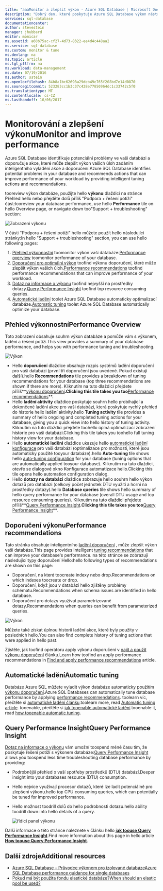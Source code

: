 ```yaml
---
title: "aaaMonitor a zlepšit výkon - Azure SQL Database | Microsoft Docs"
description: "Dobrý den, které poskytuje Azure SQL Database výkon nástroje toohelp určit oblasti, které může zlepšit výkon aktuální dotaz."
services: sql-database
documentationcenter: 
author: stevestein
manager: jhubbard
editor: monicar
ms.assetid: a60b75ac-cf27-4d73-8322-ee4d4c448aa2
ms.service: sql-database
ms.custom: monitor & tune
ms.devlang: na
ms.topic: article
ms.tgt_pltfrm: na
ms.workload: data-management
ms.date: 07/19/2016
ms.author: sstein
ms.openlocfilehash: 84b8a1bc62698a29deb49e765f208bd7e14d0870
ms.sourcegitcommit: 523283cc1b3c37c428e77850964dc1c33742c5f0
ms.translationtype: MT
ms.contentlocale: cs-CZ
ms.lasthandoff: 10/06/2017
---
```

# <a name="monitor-and-improve-performance"></a><span data-ttu-id="5fe54-103">Monitorování a zlepšení výkonu</span><span class="sxs-lookup"><span data-stu-id="5fe54-103">Monitor and improve performance</span></span>
<span data-ttu-id="5fe54-104">Azure SQL Database identifikuje potenciální problémy ve vaší databázi a doporučuje akce, které může zlepšit výkon vašich úloh zadáním inteligentního vyladění akce a doporučení.</span><span class="sxs-lookup"><span data-stu-id="5fe54-104">Azure SQL Database identifies potential problems in your database and recommends actions that can improve performance of your workload by providing intelligent tuning actions and recommendations.</span></span>

<span data-ttu-id="5fe54-105">tooreview výkon databáze, použijte hello **výkonu** dlaždici na stránce Přehled hello nebo přejděte dolů příliš "Podpora + řešení potíží" část:</span><span class="sxs-lookup"><span data-stu-id="5fe54-105">tooreview your database performance, use hello **Performance** tile on hello Overview page, or navigate down too"Support + troubleshooting" section:</span></span>

   ![Zobrazení výkonu](./media/sql-database-performance/entries.png)

<span data-ttu-id="5fe54-107">V části "Podpora + řešení potíží" hello můžete použít hello následující stránky:</span><span class="sxs-lookup"><span data-stu-id="5fe54-107">In hello "Support + troubleshooting" section, you can use hello following pages:</span></span>


1. <span data-ttu-id="5fe54-108">[Přehled výkonnostní](#performance-overview) toomonitor výkon vaší databáze.</span><span class="sxs-lookup"><span data-stu-id="5fe54-108">[Performance overview](#performance-overview) toomonitor performance of your database.</span></span> 
2. <span data-ttu-id="5fe54-109">[Doporučení pro optimální výkon](#performance-recommendations) toofind výkonu doporučení, které může zlepšit výkon vašich úloh.</span><span class="sxs-lookup"><span data-stu-id="5fe54-109">[Performance recommendations](#performance-recommendations) toofind performance recommendations that can improve performance of your workload.</span></span>
3. <span data-ttu-id="5fe54-110">[Dotaz na informace o výkonu](#query-performance-insight) toofind nejvyšší na prostředky dotazy.</span><span class="sxs-lookup"><span data-stu-id="5fe54-110">[Query Performance Insight](#query-performance-insight) toofind top resource consuming queries.</span></span>
4. <span data-ttu-id="5fe54-111">[Automatické ladění](#automatic-tuning) toolet Azure SQL Database automaticky optimalizací databáze.</span><span class="sxs-lookup"><span data-stu-id="5fe54-111">[Automatic tuning](#automatic-tuning) toolet Azure SQL Database automatically optimize your database.</span></span>

## <a name="performance-overview"></a><span data-ttu-id="5fe54-112">Přehled výkonnostní</span><span class="sxs-lookup"><span data-stu-id="5fe54-112">Performance Overview</span></span>
<span data-ttu-id="5fe54-113">Toto zobrazení obsahuje souhrn výkon databáze a pomůže vám s výkonem, ladění a řešení potíží.</span><span class="sxs-lookup"><span data-stu-id="5fe54-113">This view provides a summary of your database performance, and helps you with performance tuning and troubleshooting.</span></span> 

![Výkon](./media/sql-database-performance/performance.png)

* <span data-ttu-id="5fe54-115">Hello **doporučení** dlaždice obsahuje rozpis systémů ladění doporučení pro vaši databázi (první tři doporučení jsou uvedené. Pokud existují další).</span><span class="sxs-lookup"><span data-stu-id="5fe54-115">hello **Recommendations** tile provides a breakdown of tuning recommendations for your database (top three recommendations are shown if there are more).</span></span> <span data-ttu-id="5fe54-116">Kliknutím na tuto dlaždici přejdete příliš**[výkonu doporučení](#performance-recommendations)**.</span><span class="sxs-lookup"><span data-stu-id="5fe54-116">Clicking this tile takes you too**[Performance recommendations](#performance-recommendations)**.</span></span> 
* <span data-ttu-id="5fe54-117">Hello **ladění aktivity** dlaždice poskytuje souhrn hello probíhající a dokončené ladění akce pro vaši databázi, která poskytuje rychlý přehled do historie hello ladění aktivity.</span><span class="sxs-lookup"><span data-stu-id="5fe54-117">hello **Tuning activity** tile provides a summary of hello ongoing and completed tuning actions for your database, giving you a quick view into hello history of tuning activity.</span></span> <span data-ttu-id="5fe54-118">Kliknutím na tuto dlaždici přejdete toohello úplná optimalizací zobrazení historie pro vaši databázi.</span><span class="sxs-lookup"><span data-stu-id="5fe54-118">Clicking this tile takes you toohello full tuning history view for your database.</span></span>
* <span data-ttu-id="5fe54-119">Hello **automatické ladění** dlaždice ukazuje hello [automatické ladění konfigurace](sql-database-automatic-tuning-enable.md) pro vaši databázi (optimalizace pro možnosti, které jsou automaticky použité tooyour databáze).</span><span class="sxs-lookup"><span data-stu-id="5fe54-119">hello **Auto-tuning** tile shows hello [auto-tuning configuration](sql-database-automatic-tuning-enable.md) for your database (tuning options that are automatically applied tooyour database).</span></span> <span data-ttu-id="5fe54-120">Kliknutím na tuto dlaždici, otevře se dialogové okno Konfigurace automatizace hello.</span><span class="sxs-lookup"><span data-stu-id="5fe54-120">Clicking this tile opens hello automation configuration dialog.</span></span>
* <span data-ttu-id="5fe54-121">Hello **dotazy na databázi** dlaždice zobrazuje hello souhrn hello výkon dotazů pro databázi (celkový počet jednotek DTU využití a horní na prostředky dotazy).</span><span class="sxs-lookup"><span data-stu-id="5fe54-121">hello **Database queries** tile shows hello summary of hello query performance for your database (overall DTU usage and top resource consuming queries).</span></span> <span data-ttu-id="5fe54-122">Kliknutím na tuto dlaždici přejdete příliš**[Query Performance Insight](#query-performance-insight)**.</span><span class="sxs-lookup"><span data-stu-id="5fe54-122">Clicking this tile takes you too**[Query Performance Insight](#query-performance-insight)**.</span></span>

## <a name="performance-recommendations"></a><span data-ttu-id="5fe54-123">Doporučení výkonu</span><span class="sxs-lookup"><span data-stu-id="5fe54-123">Performance recommendations</span></span>
<span data-ttu-id="5fe54-124">Tato stránka obsahuje inteligentního [ladění doporučení](sql-database-advisor.md) , může zlepšit výkon vaší databáze.</span><span class="sxs-lookup"><span data-stu-id="5fe54-124">This page provides intelligent [tuning recommendations](sql-database-advisor.md) that can improve your database's performance.</span></span> <span data-ttu-id="5fe54-125">na této stránce se zobrazují následující typy doporučení Hello:</span><span class="sxs-lookup"><span data-stu-id="5fe54-125">hello following types of recommendations are shown on this page:</span></span>

* <span data-ttu-id="5fe54-126">Doporučení, na které toocreate indexy nebo drop.</span><span class="sxs-lookup"><span data-stu-id="5fe54-126">Recommendations on which indexes toocreate or drop.</span></span>
* <span data-ttu-id="5fe54-127">Doporučení, když jsou v databázi hello zjištěny problémy schématu.</span><span class="sxs-lookup"><span data-stu-id="5fe54-127">Recommendations when schema issues are identified in hello database.</span></span>
* <span data-ttu-id="5fe54-128">Doporučení pro dotazy využívat parametrizované dotazy.</span><span class="sxs-lookup"><span data-stu-id="5fe54-128">Recommendations when queries can benefit from parameterized queries.</span></span>

![Výkon](./media/sql-database-performance/recommendations.png)

<span data-ttu-id="5fe54-130">Můžete také získat úplnou historii ladění akce, které byly použity v posledních hello.</span><span class="sxs-lookup"><span data-stu-id="5fe54-130">You can also find complete history of tuning actions that were applied in hello past.</span></span>

<span data-ttu-id="5fe54-131">Zjistěte, jak toofind operátoru apply výkonu doporučení v [najít a použít výkonu doporučení](sql-database-advisor-portal.md) článku.</span><span class="sxs-lookup"><span data-stu-id="5fe54-131">Learn how toofind an apply performance recommendations in [Find and apply performance recommendations](sql-database-advisor-portal.md) article.</span></span>

## <a name="automatic-tuning"></a><span data-ttu-id="5fe54-132">Automatické ladění</span><span class="sxs-lookup"><span data-stu-id="5fe54-132">Automatic tuning</span></span>
<span data-ttu-id="5fe54-133">Databáze Azure SQL můžete vyladit výkon databáze automaticky použitím [výkonu doporučení](sql-database-advisor.md).</span><span class="sxs-lookup"><span data-stu-id="5fe54-133">Azure SQL Databases can automatically tune database performance by applying [performance recommendations](sql-database-advisor.md).</span></span> <span data-ttu-id="5fe54-134">toolearn víc, přečtěte si [automatické ladění článku](sql-database-automatic-tuning.md).</span><span class="sxs-lookup"><span data-stu-id="5fe54-134">toolearn more, read [Automatic tuning article](sql-database-automatic-tuning.md).</span></span> <span data-ttu-id="5fe54-135">tooenable, přečtěte si [jak tooenable automatické ladění](sql-database-automatic-tuning-enable.md).</span><span class="sxs-lookup"><span data-stu-id="5fe54-135">tooenable it, read [how tooenable automatic tuning](sql-database-automatic-tuning-enable.md).</span></span>

## <a name="query-performance-insight"></a><span data-ttu-id="5fe54-136">Query Performance Insight</span><span class="sxs-lookup"><span data-stu-id="5fe54-136">Query Performance Insight</span></span>
<span data-ttu-id="5fe54-137">[Dotaz na informace o výkonu](sql-database-query-performance.md) vám umožní toospend méně času tím, že poskytuje řešení potíží s výkonem databáze:</span><span class="sxs-lookup"><span data-stu-id="5fe54-137">[Query Performance Insight](sql-database-query-performance.md) allows you toospend less time troubleshooting database performance by providing:</span></span>

* <span data-ttu-id="5fe54-138">Podrobnější přehled o vaší spotřeby prostředků (DTU) databází.</span><span class="sxs-lookup"><span data-stu-id="5fe54-138">Deeper insight into your databases resource (DTU) consumption.</span></span> 
* <span data-ttu-id="5fe54-139">Hello nejvíce využívají procesor dotazů, které lze ladit potenciálně pro zlepšení výkonu.</span><span class="sxs-lookup"><span data-stu-id="5fe54-139">hello top CPU consuming queries, which can potentially be tuned for improved performance.</span></span> 
* <span data-ttu-id="5fe54-140">Hello možnost toodrill dolů do hello podrobnosti dotazu.</span><span class="sxs-lookup"><span data-stu-id="5fe54-140">hello ability toodrill down into hello details of a query.</span></span> 

  ![řídicí panel výkonu](./media/sql-database-query-performance/performance.png)

<span data-ttu-id="5fe54-142">Další informace o této stránce naleznete v článku hello  **[jak toouse Query Performance Insight](sql-database-query-performance.md)**.</span><span class="sxs-lookup"><span data-stu-id="5fe54-142">Find more information about this page in hello article **[How toouse Query Performance Insight](sql-database-query-performance.md)**.</span></span>

## <a name="additional-resources"></a><span data-ttu-id="5fe54-143">Další zdroje</span><span class="sxs-lookup"><span data-stu-id="5fe54-143">Additional resources</span></span>
* [<span data-ttu-id="5fe54-144">Azure SQL Database – Průvodce výkonem pro izolované databáze</span><span class="sxs-lookup"><span data-stu-id="5fe54-144">Azure SQL Database performance guidance for single databases</span></span>](sql-database-performance-guidance.md)
* [<span data-ttu-id="5fe54-145">Pokud má být použita fondu elastické databáze?</span><span class="sxs-lookup"><span data-stu-id="5fe54-145">When should an elastic pool be used?</span></span>](sql-database-elastic-pool-guidance.md)

